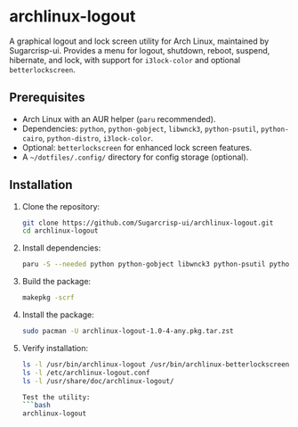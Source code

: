# archlinux-logout

A graphical logout and lock screen utility for Arch Linux, maintained by Sugarcrisp-ui. Provides a menu for logout, shutdown, reboot, suspend, hibernate, and lock, with support for `i3lock-color` and optional `betterlockscreen`.

## Prerequisites

- Arch Linux with an AUR helper (`paru` recommended).
- Dependencies: `python`, `python-gobject`, `libwnck3`, `python-psutil`, `python-cairo`, `python-distro`, `i3lock-color`.
- Optional: `betterlockscreen` for enhanced lock screen features.
- A `~/dotfiles/.config/` directory for config storage (optional).

## Installation

1. Clone the repository:
   ```bash
   git clone https://github.com/Sugarcrisp-ui/archlinux-logout.git
   cd archlinux-logout

2. Install dependencies:
   ```bash
   paru -S --needed python python-gobject libwnck3 python-psutil python-cairo python-distro i3lock-color

3. Build the package:
   ```bash
   makepkg -scrf

4. Install the package:
   ```bash
   sudo pacman -U archlinux-logout-1.0-4-any.pkg.tar.zst

5. Verify installation:
   ```bash
   ls -l /usr/bin/archlinux-logout /usr/bin/archlinux-betterlockscreen
   ls -l /etc/archlinux-logout.conf
   ls -l /usr/share/doc/archlinux-logout/

   Test the utility:
   ```bash
   archlinux-logout
